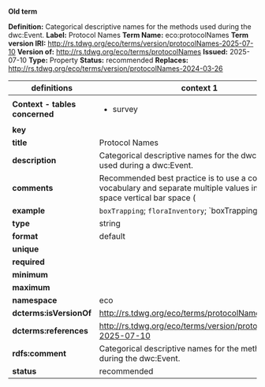 **Old term**

**Definition:** Categorical descriptive names for the methods used during the dwc:Event.
**Label:** Protocol Names
**Term Name:** eco:protocolNames
**Term version IRI:** http://rs.tdwg.org/eco/terms/version/protocolNames-2025-07-10
**Version of:** http://rs.tdwg.org/eco/terms/protocolNames
**Issued:** 2025-07-10
**Type:** Property
**Status:** recommended
**Replaces:** http://rs.tdwg.org/eco/terms/version/protocolNames-2024-03-26


| definitions | context 1 |
|-|-|
| **Context - tables concerned** | <ul><li>survey</li></ul> |
| **key** |  |
| **title** | Protocol Names |
| **description** | Categorical descriptive names for the dwc:Protocols used during a dwc:Event. |
| **comments** | Recommended best practice is to use a controlled vocabulary and separate multiple values in a list with space vertical bar space ( | ). This term has an equivalent in the dwciri: namespace that allows only an IRI as a value, whereas this term allows for any string literal value. |
| **example** | `boxTrapping`; `floraInventory`; `boxTrapping | funnelTrapping` |
| **type** | string |
| **format** | default |
| **unique** |  |
| **required** |  |
| **minimum** |  |
| **maximum** |  |
| **namespace** | eco |
| **dcterms:isVersionOf** | http://rs.tdwg.org/eco/terms/protocolNames |
| **dcterms:references** | http://rs.tdwg.org/eco/terms/version/protocolNames-2025-07-10 |
| **rdfs:comment** | Categorical descriptive names for the methods used during the dwc:Event. |
| **status** | recommended |
